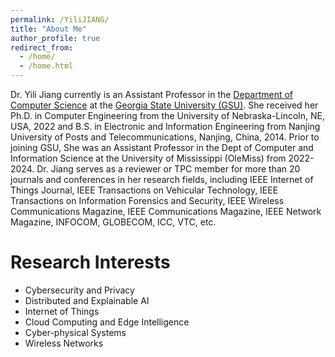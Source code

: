```yaml
---
permalink: /YiliJIANG/
title: "About Me"
author_profile: true
redirect_from: 
  - /home/
  - /home.html
---
```

Dr. Yili Jiang currently is an Assistant Professor in the [Department of Computer Science](https://csds.gsu.edu/) at the [Georgia State University (GSU)](https://www.gsu.edu/). She received her Ph.D. in Computer Engineering from the University of Nebraska-Lincoln, NE, USA, 2022 and B.S. in Electronic and Information Engineering from Nanjing University of Posts and Telecommunications, Nanjing, China, 2014. Prior to joining GSU, She was an Assistant Professor in the Dept of Computer and Information Science at the University of Mississippi (OleMiss) from 2022-2024. Dr. Jiang serves as a reviewer or TPC member for more than 20 journals and conferences in her research fields, including IEEE Internet of Things Journal, IEEE Transactions on Vehicular Technology, IEEE Transactions on Information Forensics and Security, IEEE Wireless Communications Magazine, IEEE Communications Magazine, IEEE Network Magazine, INFOCOM, GLOBECOM, ICC, VTC, etc.      

Research Interests  
======
- Cybersecurity and Privacy
- Distributed and Explainable AI
- Internet of Things
- Cloud Computing and Edge Intelligence
- Cyber-physical Systems
- Wireless Networks
